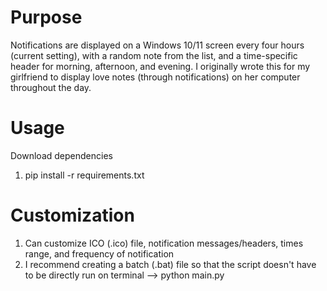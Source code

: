 # Purpose
Notifications are displayed on a Windows 10/11 screen every four hours (current setting), with a random note from the list, and a time-specific header for morning, afternoon, and evening. I originally wrote this for my girlfriend to display love notes (through notifications) on her computer throughout the day.


# Usage
Download dependencies
1. pip install -r requirements.txt 

# Customization
1. Can customize ICO (.ico) file, notification messages/headers, times range, and frequency of notification
2. I recommend creating a batch (.bat) file so that the script doesn't have to be directly run on terminal --> python main.py
